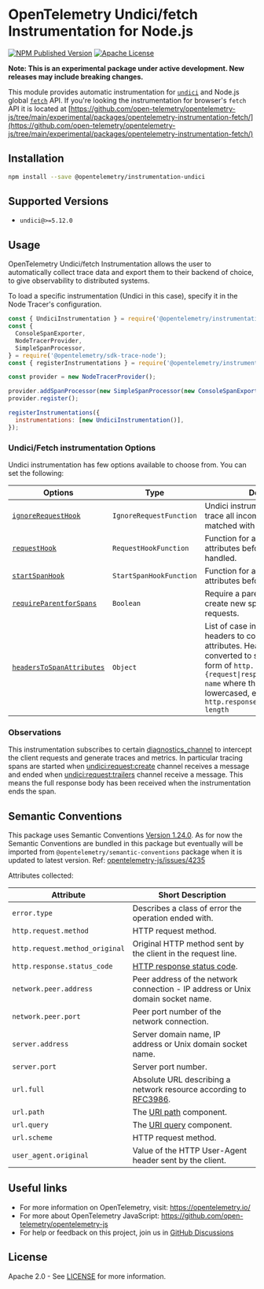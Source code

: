# OpenTelemetry Undici/fetch Instrumentation for Node.js

[![NPM Published Version][npm-img]][npm-url]
[![Apache License][license-image]][license-image]

**Note: This is an experimental package under active development. New releases may include breaking changes.**

This module provides automatic instrumentation for [`undici`](https://undici.nodejs.org/) and Node.js global [`fetch`](https://nodejs.org/docs/latest/api/globals.html#fetch) API.
If you're looking the instrumentation for browser's `fetch` API it is located at [https://github.com/open-telemetry/opentelemetry-js/tree/main/experimental/packages/opentelemetry-instrumentation-fetch/](https://github.com/open-telemetry/opentelemetry-js/tree/main/experimental/packages/opentelemetry-instrumentation-fetch/)

## Installation

```bash
npm install --save @opentelemetry/instrumentation-undici
```

## Supported Versions

- `undici@>=5.12.0`

## Usage

OpenTelemetry Undici/fetch Instrumentation allows the user to automatically collect trace data and export them to their backend of choice, to give observability to distributed systems.

To load a specific instrumentation (Undici in this case), specify it in the Node Tracer's configuration.

```js
const { UndiciInstrumentation } = require('@opentelemetry/instrumentation-undici');
const {
  ConsoleSpanExporter,
  NodeTracerProvider,
  SimpleSpanProcessor,
} = require('@opentelemetry/sdk-trace-node');
const { registerInstrumentations } = require('@opentelemetry/instrumentation');

const provider = new NodeTracerProvider();

provider.addSpanProcessor(new SimpleSpanProcessor(new ConsoleSpanExporter()));
provider.register();

registerInstrumentations({
  instrumentations: [new UndiciInstrumentation()],
});

```

### Undici/Fetch instrumentation Options

Undici instrumentation has few options available to choose from. You can set the following:

| Options | Type | Description |
| ------- | ---- | ----------- |
| [`ignoreRequestHook`](https://github.com/open-telemetry/opentelemetry-js-contrib/blob/main/plugins/node/opentelemetry-instrumentation-undici/src/types.ts#63) | `IgnoreRequestFunction` | Undici instrumentation will not trace all incoming requests that matched with custom function. |
| [`requestHook`](https://github.com/open-telemetry/opentelemetry-js-contrib/blob/main/plugins/node/opentelemetry-instrumentation-undici/src/types.ts#65) | `RequestHookFunction` | Function for adding custom attributes before request is handled. |
| [`startSpanHook`](https://github.com/open-telemetry/opentelemetry-js-contrib/blob/main/plugins/node/opentelemetry-instrumentation-undici/src/types.ts#67) | `StartSpanHookFunction` | Function for adding custom attributes before a span is started. |
| [`requireParentforSpans`](https://github.com/open-telemetry/opentelemetry-js-contrib/blob/main/plugins/node/opentelemetry-instrumentation-undici/src/types.ts#69) | `Boolean` | Require a parent span is present to create new span for outgoing requests. |
| [`headersToSpanAttributes`](https://github.com/open-telemetry/opentelemetry-js-contrib/blob/main/plugins/node/opentelemetry-instrumentation-undici/src/types.ts#71) | `Object` |  List of case insensitive HTTP headers to convert to span attributes. Headers will be converted to span attributes in the form of `http.{request\|response}.header.header-name` where the name is only lowercased, e.g. `http.response.header.content-length`|

### Observations

This instrumentation subscribes to certain [diagnostics_channel](https://nodejs.org/api/diagnostics_channel.html) to intercept the client requests
and generate traces and metrics. In particular tracing spans are started when [undici:request:create](https://undici.nodejs.org/#/docs/api/DiagnosticsChannel?id=undicirequestcreate)
channel receives a message and ended when [undici:request:trailers](https://undici.nodejs.org/#/docs/api/DiagnosticsChannel?id=undicirequesttrailers) channel receive a message.
This means the full response body has been received when the instrumentation ends the span.

## Semantic Conventions

This package uses Semantic Conventions [Version 1.24.0](https://github.com/open-telemetry/semantic-conventions/tree/v1.24.0/docs/http). As for now the Semantic Conventions
are bundled in this package but eventually will be imported from `@opentelemetry/semantic-conventions` package when it is updated to latest version.
Ref: [opentelemetry-js/issues/4235](https://github.com/open-telemetry/opentelemetry-js/issues/4235)

Attributes collected:

| Attribute                      | Short Description                                                                                          |
| ------------------------------ | ---------------------------------------------------------------------------------------------------------- |
| `error.type`                   | Describes a class of error the operation ended with.                                                       |
| `http.request.method`          | HTTP request method.                                                                                       |
| `http.request.method_original` | Original HTTP method sent by the client in the request line.                                               |
| `http.response.status_code`    | [HTTP response status code](https://tools.ietf.org/html/rfc7231#section-6).                                |
| `network.peer.address`         | Peer address of the network connection - IP address or Unix domain socket name.                            |
| `network.peer.port`            | Peer port number of the network connection.                                                                |
| `server.address`               | Server domain name, IP address or Unix domain socket name.                                                 |
| `server.port`                  | Server port number.                                                                                        |
| `url.full`                     | Absolute URL describing a network resource according to [RFC3986](https://www.rfc-editor.org/rfc/rfc3986). |
| `url.path`                     | The [URI path](https://www.rfc-editor.org/rfc/rfc3986#section-3.3) component.                              |
| `url.query`                    | The [URI query](https://www.rfc-editor.org/rfc/rfc3986#section-3.4) component.                             |
| `url.scheme`                   | HTTP request method.                                                                                       |
| `user_agent.original`          | Value of the HTTP User-Agent header sent by the client.                                                    |

## Useful links

- For more information on OpenTelemetry, visit: <https://opentelemetry.io/>
- For more about OpenTelemetry JavaScript: <https://github.com/open-telemetry/opentelemetry-js>
- For help or feedback on this project, join us in [GitHub Discussions][discussions-url]

## License

Apache 2.0 - See [LICENSE][license-url] for more information.

[discussions-url]: https://github.com/open-telemetry/opentelemetry-js/discussions
[license-url]: https://github.com/open-telemetry/opentelemetry-js-contrib/blob/main/LICENSE
[license-image]: https://img.shields.io/badge/license-Apache_2.0-green.svg?style=flat
[npm-url]: https://www.npmjs.com/package/@opentelemetry/instrumentation-undici
[npm-img]: https://badge.fury.io/js/%40opentelemetry%2Finstrumentation-undici.svg
